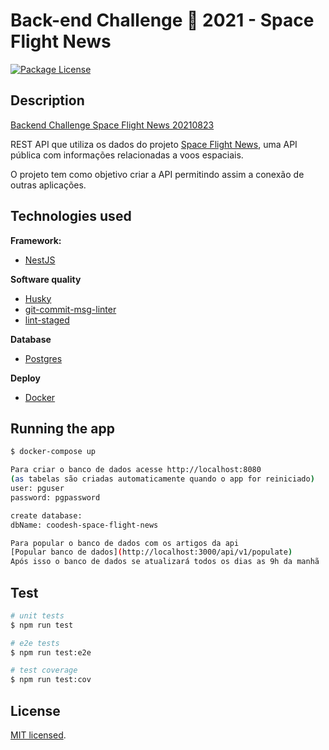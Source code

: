 # Back-end Challenge 🏅 2021 - Space Flight News
<a href="https://www.npmjs.com/~nestjscore" target="_blank"><img src="https://img.shields.io/npm/l/@nestjs/core.svg" alt="Package License" /></a>

</p>

## Description

[Backend Challenge Space Flight News 20210823](https://lab.coodesh.com/luizjesuzp/space-flight-news-20210823)

REST API que utiliza os dados do projeto [Space Flight News](https://api.spaceflightnewsapi.net/v3/documentation), uma API pública com informações relacionadas a voos espaciais.

O projeto tem como objetivo criar a API permitindo assim a conexão de outras aplicações.

## Technologies used

**Framework:**

- [NestJS](https://nestjs.com/)

**Software quality**
- [Husky](https://github.com/typicode/husky)
- [git-commit-msg-linter](https://github.com/legend80s/commit-msg-linter)
- [lint-staged](https://github.com/okonet/lint-staged)

**Database**
- [Postgres](https://www.postgresql.org/)

**Deploy**
- [Docker](https://www.docker.com/)
## Running the app

```bash
$ docker-compose up

Para criar o banco de dados acesse http://localhost:8080
(as tabelas são criadas automaticamente quando o app for reiniciado)
user: pguser
password: pgpassword

create database:
dbName: coodesh-space-flight-news

Para popular o banco de dados com os artigos da api
[Popular banco de dados](http://localhost:3000/api/v1/populate)
Após isso o banco de dados se atualizará todos os dias as 9h da manhã
```

## Test

```bash
# unit tests
$ npm run test

# e2e tests
$ npm run test:e2e

# test coverage
$ npm run test:cov
```

## License

[MIT licensed](LICENSE).
